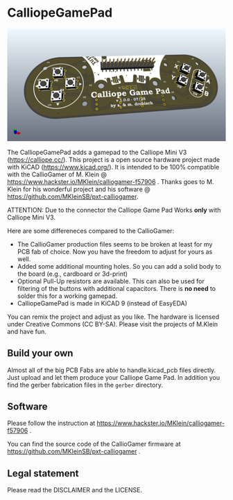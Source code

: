 # CalliopeGamePad

![CalliopeGamePad](CalliopeGamePad.png)

The CalliopeGamePad adds a gamepad to the Calliope Mini V3 (https://calliope.cc/).
This project is a open source hardware project made with KiCAD (https://www.kicad.org/).
It is intended to be 100% compatible with the CallioGamer of M. Klein @ https://www.hackster.io/MKlein/calliogamer-f57906 . Thanks goes to M. Klein for his wonderful project and his software @ https://github.com/MKleinSB/pxt-calliogamer.

ATTENTION: Due to the connector the Calliope Game Pad Works **only** with Calliope Mini V3.

Here are some differeneces compared to the CallioGamer:

* The CallioGamer production files seems to be broken at least for my PCB fab of choice. Now you have the freedom to adjust for yours as well.
* Added some additional mounting holes. So you can add a solid body to the board (e.g., cardboard or 3d-print)
* Optional Pull-Up resistors are available. This can also be used for filtering of the buttons with additional capacitors. There is **no need** to solder this for a working gamepad.
* CalliopeGamePad is made in KiCAD 9 (instead of EasyEDA)

You can remix the project and adjust as you like. The hardware is licensed under Creative Commons (CC BY-SA). Please visit the projects of M.Klein and have fun.

## Build your own

Almost all of the big PCB Fabs are able to handle.kicad_pcb files directly. Just upload and let them produce your Calliope Game Pad. In addition you find the gerber fabrication files in the `gerber` directory.

## Software

Please follow the instruction at https://www.hackster.io/MKlein/calliogamer-f57906 . 

You can find the source code of the CallioGamer firmware at https://github.com/MKleinSB/pxt-calliogamer .

## Legal statement

Please read the DISCLAIMER and the LICENSE.
